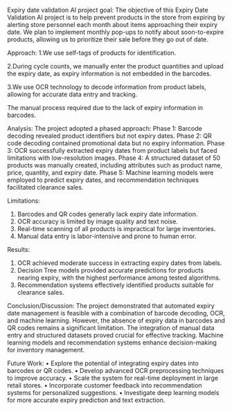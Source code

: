 Expiry date validation AI project 
goal: The objective of this Expiry Date Validation AI project is to help prevent products in the store from expiring by alerting store personnel each month about items approaching their expiry date. 
We plan to implement monthly pop-ups to notify about soon-to-expire products, allowing us to prioritize their sale before they go out of date.


Approach:
1.We use self-tags of products for identification.

2.During cycle counts, we manually enter the product quantities and upload the expiry date, as expiry information is not embedded in the barcodes.

3.We use OCR technology to decode information from product labels, allowing for accurate data entry and tracking.

The manual process required due to the lack of expiry information in barcodes.


Analysis: 
The project adopted a phased approach:
Phase 1: Barcode decoding revealed product identifiers but not expiry dates.
Phase 2: QR code decoding contained promotional data but no expiry information.
Phase 3: OCR successfully extracted expiry dates from product labels but faced limitations with low-resolution images.
Phase 4: A structured dataset of 50 products was manually created, including attributes such as product name, price, quantity, and expiry date.
Phase 5: Machine learning models were employed to predict expiry dates, and recommendation techniques facilitated clearance sales.


Limitations:
1.	Barcodes and QR codes generally lack expiry date information.
2.	OCR accuracy is limited by image quality and text noise.
3.	Real-time scanning of all products is impractical for large inventories.
4.	Manual data entry is labor-intensive and prone to human error.


Results:
1.	OCR achieved moderate success in extracting expiry dates from labels.
2.	Decision Tree models provided accurate predictions for products nearing expiry, with the highest performance among tested algorithms.
3.	Recommendation systems effectively identified products suitable for clearance sales.

Conclusion/Discussion:
The project demonstrated that automated expiry date management is feasible with a combination of barcode decoding, OCR, and machine learning. However, the absence of expiry data in barcodes and QR codes remains a significant limitation. The integration of manual data entry and structured datasets proved crucial for effective tracking. Machine learning models and recommendation systems enhance decision-making for inventory management.

Future Work:
•	Explore the potential of integrating expiry dates into barcodes or QR codes.
•	Develop advanced OCR preprocessing techniques to improve accuracy.
•	Scale the system for real-time deployment in large retail stores.
•	Incorporate customer feedback into recommendation systems for personalized suggestions.
•	Investigate deep learning models for more accurate expiry prediction and text extraction.

